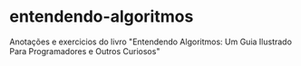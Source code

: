 # entendendo-algoritmos
Anotações e exercicios do livro "Entendendo Algoritmos: Um Guia Ilustrado Para Programadores e Outros Curiosos"
